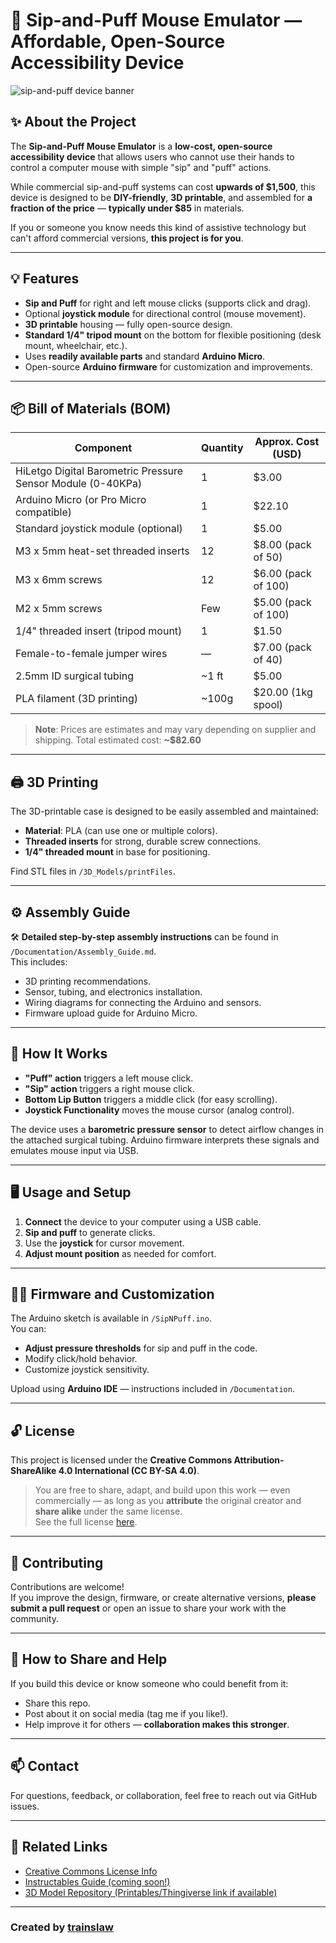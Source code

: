 
# 🧠 Sip-and-Puff Mouse Emulator — Affordable, Open-Source Accessibility Device

![sip-and-puff device banner](banner-image-placeholder.png) <!-- Optional banner image -->

## ✨ About the Project

The **Sip-and-Puff Mouse Emulator** is a **low-cost, open-source accessibility device** that allows users who cannot use their hands to control a computer mouse with simple "sip" and "puff" actions. 

While commercial sip-and-puff systems can cost **upwards of $1,500**, this device is designed to be **DIY-friendly**, **3D printable**, and assembled for **a fraction of the price** — **typically under $85** in materials.

If you or someone you know needs this kind of assistive technology but can't afford commercial versions, **this project is for you**. 

---

## 💡 Features

- **Sip and Puff** for right and left mouse clicks (supports click and drag).
- Optional **joystick module** for directional control (mouse movement).
- **3D printable** housing — fully open-source design.
- **Standard 1/4" tripod mount** on the bottom for flexible positioning (desk mount, wheelchair, etc.).
- Uses **readily available parts** and standard **Arduino Micro**.
- Open-source **Arduino firmware** for customization and improvements.

---

## 📦 Bill of Materials (BOM)

| Component                                                    | Quantity | Approx. Cost (USD) |
|-------------------------------------------------------------|----------|-------------------|
| HiLetgo Digital Barometric Pressure Sensor Module (0-40KPa) | 1        | $3.00             |
| Arduino Micro (or Pro Micro compatible)                     | 1        | $22.10            |
| Standard joystick module (optional)                         | 1        | $5.00             |
| M3 x 5mm heat-set threaded inserts                          | 12       | $8.00 (pack of 50)|
| M3 x 6mm screws                                             | 12       | $6.00 (pack of 100)|
| M2 x 5mm screws                                             | Few      | $5.00 (pack of 100)|
| 1/4" threaded insert (tripod mount)                         | 1        | $1.50             |
| Female-to-female jumper wires                               | —        | $7.00 (pack of 40)|
| 2.5mm ID surgical tubing                                    | ~1 ft    | $5.00             |
| PLA filament (3D printing)                                  | ~100g    | $20.00 (1kg spool)|

> **Note**: Prices are estimates and may vary depending on supplier and shipping. Total estimated cost: **~$82.60**

---

## 🖨️ 3D Printing

The 3D-printable case is designed to be easily assembled and maintained:
- **Material**: PLA (can use one or multiple colors).
- **Threaded inserts** for strong, durable screw connections.
- **1/4" threaded mount** in base for positioning.

Find STL files in `/3D_Models/printFiles`.

---

## ⚙️ Assembly Guide

🛠️ **Detailed step-by-step assembly instructions** can be found in `/Documentation/Assembly_Guide.md`.  
This includes:
- 3D printing recommendations.
- Sensor, tubing, and electronics installation.
- Wiring diagrams for connecting the Arduino and sensors.
- Firmware upload guide for Arduino Micro.

---

## 💨 How It Works

- **"Puff" action** triggers a left mouse click.
- **"Sip" action** triggers a right mouse click.
- **Bottom Lip Button** triggers a middle click (for easy scrolling).
- **Joystick Functionality** moves the mouse cursor (analog control).

The device uses a **barometric pressure sensor** to detect airflow changes in the attached surgical tubing. Arduino firmware interprets these signals and emulates mouse input via USB.

---

## 🖥️ Usage and Setup

1. **Connect** the device to your computer using a USB cable.
2. **Sip and puff** to generate clicks.
3. Use the **joystick** for cursor movement.
4. **Adjust mount position** as needed for comfort.

---

## 🧑‍💻 Firmware and Customization

The Arduino sketch is available in `/SipNPuff.ino`.  
You can:
- **Adjust pressure thresholds** for sip and puff in the code.
- Modify click/hold behavior.
- Customize joystick sensitivity.

Upload using **Arduino IDE** — instructions included in `/Documentation`.

---

## 🔓 License

This project is licensed under the **Creative Commons Attribution-ShareAlike 4.0 International (CC BY-SA 4.0)**.

> You are free to share, adapt, and build upon this work — even commercially — as long as you **attribute** the original creator and **share alike** under the same license.  
> See the full license [here](https://creativecommons.org/licenses/by-sa/4.0/).

---

## 🤝 Contributing

Contributions are welcome!  
If you improve the design, firmware, or create alternative versions, **please submit a pull request** or open an issue to share your work with the community.

---

## 📣 How to Share and Help

If you build this device or know someone who could benefit from it:
- Share this repo.
- Post about it on social media (tag me if you like!).
- Help improve it for others — **collaboration makes this stronger**.

---

## 📫 Contact

For questions, feedback, or collaboration, feel free to reach out via GitHub issues.

---

## 🔗 Related Links

- [Creative Commons License Info](https://creativecommons.org/licenses/by-sa/4.0/)
- [Instructables Guide (coming soon!)](https://www.instructables.com/)
- [3D Model Repository (Printables/Thingiverse link if available)](https://www.printables.com/)

---

### Created by [trainslaw](https://github.com/trainslaw)

